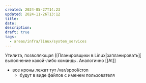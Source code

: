 ```yaml
---
created: 2024-05-27T14:23
updated: 2024-11-26T13:12
title: 
date: 
description: 
draft: true
tags:
  - areas/infra/linux/system_services
---
```

Утилита, позволяющая [[Планировщики в Linux|запланировать]] выполнение какой-либо команды.
Аналогично [[At]]

- все кроны лежат тут /var/spool/cron
	- будут в виде файлов с именем пользователя
